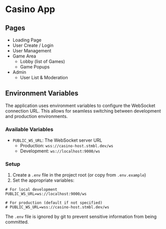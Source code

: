 # Casino App

## Pages

- Loading Page
- User Create / Login
- User Management
- Game Area
    - Lobby (list of Games)
    - Game Popups
- Admin
    - User List & Moderation

## Environment Variables

The application uses environment variables to configure the WebSocket connection URL. This allows for seamless switching between development and production environments.

### Available Variables

- `PUBLIC_WS_URL`: The WebSocket server URL
  - Production: `wss://casino-host.stmbl.dev/ws`
  - Development: `ws://localhost:9000/ws`

### Setup

1. Create a `.env` file in the project root (or copy from `.env.example`)
2. Set the appropriate variables:

```
# For local development
PUBLIC_WS_URL=ws://localhost:9000/ws

# For production (default if not specified)
# PUBLIC_WS_URL=wss://casino-host.stmbl.dev/ws
```

The `.env` file is ignored by git to prevent sensitive information from being committed.